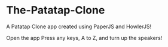 # The-Patatap-Clone
A Patatap Clone app created using PaperJS and HowlerJS!

Open the app
Press any keys, A to Z, and turn up the speakers!
